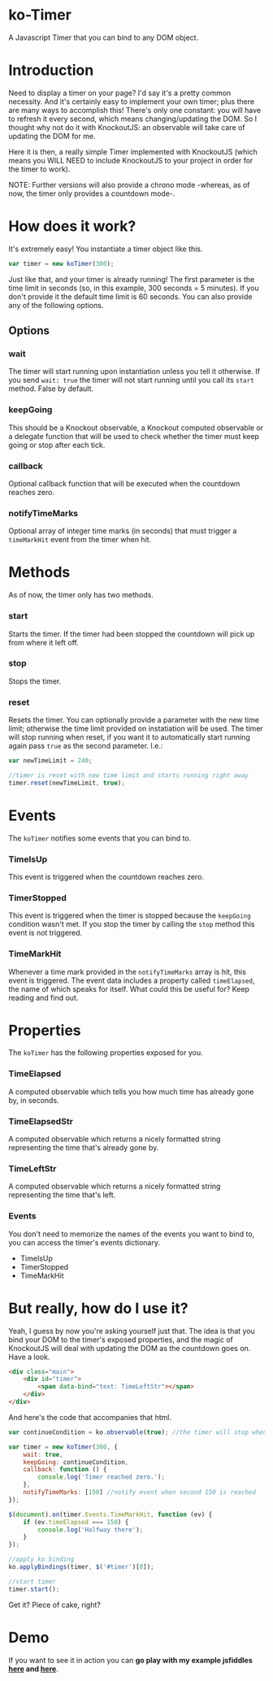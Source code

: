 ko-Timer
========

A Javascript Timer that you can bind to any DOM object.

# Introduction
Need to display a timer on your page? I'd say it's a pretty common necessity. And it's certainly easy to implement your own timer; plus there are many ways to accomplish this! There's only one constant: you will have to refresh it every second, which means changing/updating the DOM. So I thought why not do it with KnockoutJS: an observable will take care of updating the DOM for me.

Here it is then, a really simple Timer implemented with KnockoutJS (which means you WILL NEED to include KnockoutJS to your project in order for the timer to work).

NOTE: Further versions will also provide a chrono mode -whereas, as of now, the timer only provides a countdown mode-.


# How does it work?
It's extremely easy! You instantiate a timer object like this.

```javascript
var timer = new koTimer(300); 
```

Just like that, and your timer is already running! The first parameter  is the time limit in seconds (so, in this example, 300 seconds = 5 minutes). If you don't provide it the default time limit is 60 seconds. You can also provide any of the following options.

## Options

### __wait__
The timer will start running upon instantiation unless you tell it otherwise. If you send `wait: true` the timer will not start running until you call its `start` method. False by default.

### __keepGoing__
This should be a Knockout observable, a Knockout computed observable or a delegate function that will be used to check whether the timer must keep going or stop after each tick.

### __callback__
Optional callback function that will be executed when the countdown reaches zero.

### __notifyTimeMarks__
Optional array of integer time marks (in seconds) that must trigger a `timeMarkHit` event from the timer when hit.


# Methods
As of now, the timer only has two methods.

### __start__
Starts the timer. If the timer had been stopped the countdown will pick up from where it left off.

### __stop__
Stops the timer.

### __reset__
Resets the timer. You can optionally provide a parameter with the new time limit; otherwise the time limit provided on instatiation will be used. The timer will stop running when reset, if you want it to automatically start running again pass `true` as the second parameter. I.e.:

```javascript
var newTimeLimit = 240;

//timer is reset with new time limit and starts running right away
timer.reset(newTimeLimit, true); 
```


# Events
The `koTimer` notifies some events that you can bind to. 

### __TimeIsUp__
This event is triggered when the countdown reaches zero.

### __TimerStopped__
This event is triggered when the timer is stopped because the `keepGoing` condition wasn't met. If you stop the timer by calling the `stop` method this event is not triggered.

### __TimeMarkHit__
Whenever a time mark provided in the `notifyTimeMarks` array is hit, this event is triggered. The event data includes a property called `timeElapsed`, the name of which speaks for itself. What could this be useful for? Keep reading and find out.


# Properties
The `koTimer` has the following properties exposed for you.

### TimeElapsed
A computed observable which tells you how much time has already gone by, in seconds.

### TimeElapsedStr
A computed observable which returns a nicely formatted string representing the time that's already gone by.

### TimeLeftStr
A computed observable which returns a nicely formatted string representing the time that's left.

### Events
You don't need to memorize the names of the events you want to bind to, you can access the timer's events dictionary.
* TimeIsUp
* TimerStopped
* TimeMarkHit


# But really, how do I use it?
Yeah, I guess by now you're asking yourself just that. The idea is that you bind your DOM to the timer's exposed properties, and the magic of KnockoutJS will deal with updating the DOM as the countdown goes on. Have a look.

```html
<div class="main">    
    <div id="timer">
        <span data-bind="text: TimeLeftStr"></span>
    </div>
</div>
```

And here's the code that accompanies that html.

```javascript
var continueCondition = ko.observable(true); //the timer will stop when this is false

var timer = new koTimer(300, {
	wait: true,
	keepGoing: continueCondition, 
	callback: function () {
		console.log('Timer reached zero.');
	},
	notifyTimeMarks: [150] //notify event when second 150 is reached
});

$(document).on(timer.Events.TimeMarkHit, function (ev) {
	if (ev.timeElapsed === 150) {
		console.log('Halfway there');
	}
});

//apply ko binding
ko.applyBindings(timer, $('#timer')[0]);

//start timer
timer.start();

```

Get it? Piece of cake, right?

# Demo 
If you want to see it in action you can __go play with my example jsfiddles [here](http://jsfiddle.net/pchiwan/S8FLf/) and [here](http://jsfiddle.net/pchiwan/25zAY/)__. 

